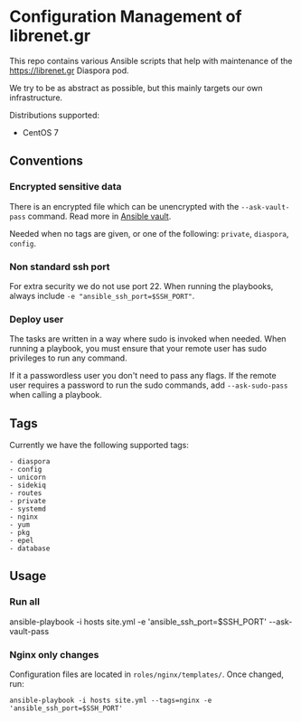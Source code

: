 # Configuration Management of librenet.gr

This repo contains various Ansible scripts that help with maintenance of the
<https://librenet.gr> Diaspora pod.

We try to be as abstract as possible, but this mainly targets our own
infrastructure.

Distributions supported:
- CentOS 7

## Conventions

### Encrypted sensitive data

There is an encrypted file which can be unencrypted with the `--ask-vault-pass`
command. Read more in [Ansible vault][vault].

Needed when no tags are given, or one of the following: `private`, `diaspora`,
`config`.

### Non standard ssh port

For extra security we do not use port 22. When running the playbooks, always
include `-e "ansible_ssh_port=$SSH_PORT"`.

### Deploy user

The tasks are written in a way where sudo is invoked when needed. When running
a playbook, you must ensure that your remote user has sudo privileges to run any
command.

If it a passwordless user you don't need to pass any flags. If the remote user
requires a password to run the sudo commands, add `--ask-sudo-pass` when
calling a playbook.

## Tags

Currently we have the following supported tags:
```
- diaspora
- config
- unicorn
- sidekiq
- routes
- private
- systemd
- nginx
- yum
- pkg
- epel
- database
```

## Usage

### Run all

ansible-playbook -i hosts site.yml -e 'ansible_ssh_port=$SSH_PORT' --ask-vault-pass

### Nginx only changes

Configuration files are located in `roles/nginx/templates/`. Once changed, run:

```
ansible-playbook -i hosts site.yml --tags=nginx -e 'ansible_ssh_port=$SSH_PORT'
```

[vault]: http://docs.ansible.com/playbooks_vault.html "Ansible Vault"
